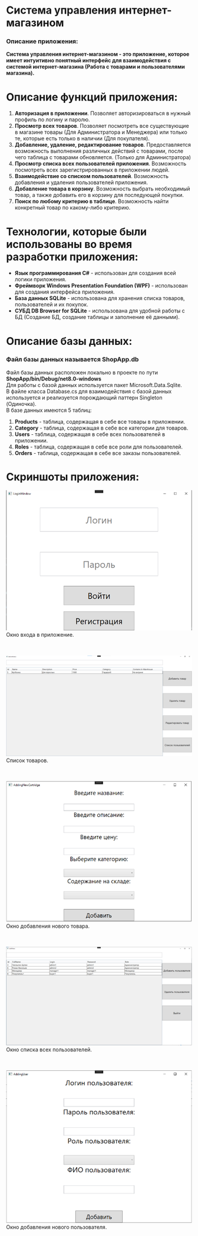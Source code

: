 # Система управления интернет-магазином
### Описание приложения:
**Система управления интернет-магазином - это приложение, которое имеет интуитивно понятный интерфейс для взаимодействия с системой интернет-магазина (Работа с товарами и пользователями магазина).**
 
# Описание функций приложения:
1. **Авторизация в приложении**.  Позволяет авторизироваться в нужный профиль по логину и паролю.
2. **Просмотр всех товаров**. Позволяет посмотреть все существующие в магазине товары (Для Администратора и Менеджера) или только те, которые есть только в наличии (Для покупателя).
3. **Добавление, удаление, редактирование товаров**. Предоставляется возможность выполнения различных действий с товарами, после чего таблица с товарами обновляется. (Только для Администратора)
4. **Просмотр списка всех пользователей приложения**. Возможность посмотреть всех зарегистрированных в приложении людей.
5. **Взаимодействие со списком пользователей**. Возможность добавления и удаления пользователей приложения.
6. **Добавление товара в корзину**. Возможность выбрать необходимый товар, а также добавить его в корзину для последующей покупки.
7. **Поиск по любому критерию в таблице**. Возможность найти конкретный товар по какому-либо критерию.

# Технологии, которые были использованы во время разработки приложения:
- **Язык программирования C#** - использован для создания всей логики приложения.
- **Фреймворк Windows Presentation Foundation (WPF)** - использован для создания интерфейса приложения.
- **База данных SQLite** - использована для хранения списка товаров, пользователей и их покупок.
- **СУБД DB Browser for SQLite** - использована для удобной работы с БД (Создание БД, создание таблицы и заполнение её данными).

# Описание базы данных:
### Файл базы данных называется ShopApp.db <br/>
Файл базы данных расположен локально в проекте по пути **ShopApp/bin/Debug/net8.0-windows** </br>
Для работы с базой данных используется пакет Microsoft.Data.Sqlite. <br/>
В файле класса Database.cs для взаимодействия с базой данных используется и реализуется порождающий паттерн Singleton (Одиночка). <br/>
В базе данных имеются 5 таблиц:
1. **Products** - таблица, содержащая в себе все товары в приложении.
2. **Category** - таблица, содержащая в себе все категории для товаров.
3. **Users** - таблица, содержащая в себе всех пользователей в приложении.
4. **Roles** - таблица, содержащая в себе все роли для пользователей.
5. **Orders** - таблица, содержащая в себе все заказы пользователей.

# Скриншоты приложения:
![Окно входа в приложение](https://github.com/Fealerok/ShopApp/blob/main/ScreensForRepository/1_LoginWindow.png)
</br>
Окно входа в приложение.
</br> </br> </br>

![Список товаров](https://github.com/Fealerok/ShopApp/blob/main/ScreensForRepository/2_AdminWindow(Products).png)
Список товаров.
</br> </br> </br>

![Окно добавления нового товара](https://github.com/Fealerok/ShopApp/blob/main/ScreensForRepository/3_AddingNewProduct.png)
<br/>Окно добавления нового товара.
</br> </br> </br>

![Окно списка всех пользователей](https://github.com/Fealerok/ShopApp/blob/main/ScreensForRepository/4_ListOfUsers.png)
<br/>Окно списка всех пользователей.
</br> </br> </br>

![Окно добавления нового пользователя](https://github.com/Fealerok/ShopApp/blob/main/ScreensForRepository/5_AddingNewUser.png)
Окно добавления нового пользователя.
</br> </br> </br>





